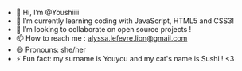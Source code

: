 - 👋 Hi, I’m @Youshiiii
- 🌱 I’m currently learning coding with JavaScript, HTML5 and CSS3!
- 💞️ I’m looking to collaborate on open source projects !
- 📫 How to reach me : alyssa.lefevre.lion@gmail.com
- 😄 Pronouns: she/her
- ⚡ Fun fact: my surname is Youyou and my cat's name is Sushi ! <3

<!---
Youshiiii/Youshiiii is a ✨ special ✨ repository because its `README.md` (this file) appears on your GitHub profile.
You can click the Preview link to take a look at your changes.
--->
